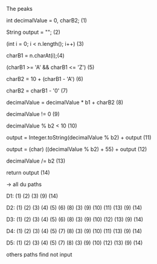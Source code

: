 The peaks

int decimalValue = 0, charB2; (1)

String output = ""; (2)

(int i = 0; i < n.length(); i++) (3)

charB1 = n.charAt(i);(4)
 
(charB1 >= 'A' && charB1 <= 'Z') (5)

charB2 = 10 + (charB1 - 'A') (6)

charB2 = charB1 - '0' (7)

decimalValue = decimalValue * b1 + charB2 (8)

decimalValue != 0 (9)

decimalValue % b2 < 10 (10)

output = Integer.toString(decimalValue % b2) + output (11)

output = (char) ((decimalValue % b2) + 55) + output (12)

decimalValue /= b2 (13)

return output (14)

-> all du paths

D1: (1) (2) (3) (9) (14)

D2: (1) (2) (3) (4) (5) (6) (8) (3) (9) (10) (11) (13) (9) (14)

D3: (1) (2) (3) (4) (5) (6) (8) (3) (9) (10) (12) (13) (9) (14)

D4: (1) (2) (3) (4) (5) (7) (8) (3) (9) (10) (11) (13) (9) (14)

D5: (1) (2) (3) (4) (5) (7) (8) (3) (9) (10) (12) (13) (9) (14)

others paths find not input

 
 

